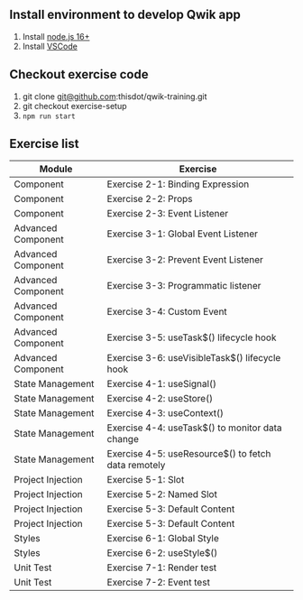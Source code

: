 ## Install environment to develop Qwik app

1. Install [node.js 16+](https://nodejs.org/en/download/)
2. Install [VSCode](https://code.visualstudio.com/)

## Checkout exercise code

1. git clone git@github.com:thisdot/qwik-training.git
2. git checkout exercise-setup
3. `npm run start`

## Exercise list

| Module             | Exercise                                            |
| ------------------ | --------------------------------------------------- |
| Component          | Exercise 2-1: Binding Expression                    |
| Component          | Exercise 2-2: Props                                 |
| Component          | Exercise 2-3: Event Listener                        |
| Advanced Component | Exercise 3-1: Global Event Listener                 |
| Advanced Component | Exercise 3-2: Prevent Event Listener                |
| Advanced Component | Exercise 3-3: Programmatic listener                 |
| Advanced Component | Exercise 3-4: Custom Event                          |
| Advanced Component | Exercise 3-5: useTask$() lifecycle hook             |
| Advanced Component | Exercise 3-6: useVisibleTask$() lifecycle hook     |
| State Management   | Exercise 4-1: useSignal()                           |
| State Management   | Exercise 4-2: useStore()                            |
| State Management   | Exercise 4-3: useContext()                          |
| State Management   | Exercise 4-4: useTask$() to monitor data change     |
| State Management   | Exercise 4-5: useResource$() to fetch data remotely |
| Project Injection  | Exercise 5-1: Slot                                  |
| Project Injection  | Exercise 5-2: Named Slot                            |
| Project Injection  | Exercise 5-3: Default Content                       |
| Project Injection  | Exercise 5-3: Default Content                       |
| Styles             | Exercise 6-1: Global Style                          |
| Styles             | Exercise 6-2: useStyle$()                           |
| Unit Test          | Exercise 7-1: Render test                           |
| Unit Test          | Exercise 7-2: Event test                            |
